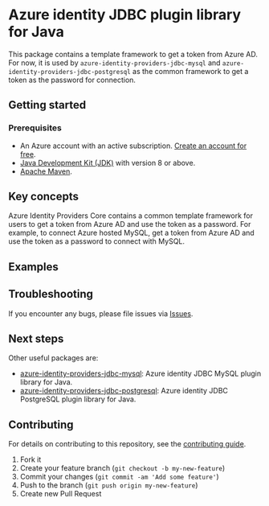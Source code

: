 # Azure identity JDBC plugin library for Java
 
This package contains a template framework to get a token from Azure AD. 
For now, it is used by `azure-identity-providers-jdbc-mysql` and `azure-identity-providers-jdbc-postgresql` as the common framework
to get a token as the password for connection.
 
## Getting started

### Prerequisites

- An Azure account with an active subscription. [Create an account for free](https://azure.microsoft.com/free/?WT.mc_id=A261C142F).
- [Java Development Kit (JDK)][jdk] with version 8 or above.
- [Apache Maven](https://maven.apache.org/download.cgi).

## Key concepts

Azure Identity Providers Core contains a common template framework for users to get a token from Azure AD and 
use the token as a password. For example, to connect Azure hosted MySQL, get a token from Azure AD and use the 
token as a password to connect with MySQL.

## Examples

## Troubleshooting
If you encounter any bugs, please file issues via [Issues](https://github.com/Azure/azure-sdk-for-java/issues).

## Next steps
Other useful packages are:
* [azure-identity-providers-jdbc-mysql](../azure-identity-providers-jdbc-mysql):  Azure identity JDBC MySQL plugin library for Java.
* [azure-identity-providers-jdbc-postgresql](../azure-identity-providers-jdbc-postgresql):  Azure identity JDBC PostgreSQL plugin library for Java.

## Contributing

For details on contributing to this repository, see the [contributing guide](https://github.com/Azure/azure-sdk-for-java/blob/main/CONTRIBUTING.md).

1. Fork it
1. Create your feature branch (`git checkout -b my-new-feature`)
1. Commit your changes (`git commit -am 'Add some feature'`)
1. Push to the branch (`git push origin my-new-feature`)
1. Create new Pull Request


<!-- LINKS -->
[jdk]: https://docs.microsoft.com/java/azure/jdk/
[azure_subscription]: https://azure.microsoft.com/free/
